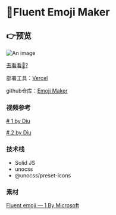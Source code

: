 # :whale:Fluent Emoji Maker

## :point_right:预览

![An image](/image/EmojiMaker.png)

[ 去看看:eyes:?](https://emoji.vvvenus.website/)

部署工具：[Vercel](https://vercel.com/)

github仓库：[Emoji Maker](https://github.com/VenusTZZ/fluent-emoji-leaner)

### 视频参考
[# 1 by Diu](https://www.bilibili.com/video/BV1oW4y1h7pS?spm_id_from=333.999.0.0&vd_source=c8bd96fafd5c7d5975d23f0dbc6fc7af)

[# 2 by Diu](https://www.bilibili.com/video/BV1ZB4y1B7xQ/?spm_id_from=333.788&vd_source=c8bd96fafd5c7d5975d23f0dbc6fc7af)

### 技术栈
- Solid JS
- unocss
- @unocss/preset-icons
  
### 素材
[Fluent emoji — 1 By Microsoft](https://www.figma.com/community/file/1138254942249677742)

